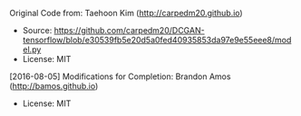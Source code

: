  Original Code from: Taehoon Kim (http://carpedm20.github.io)
   + Source: https://github.com/carpedm20/DCGAN-tensorflow/blob/e30539fb5e20d5a0fed40935853da97e9e55eee8/model.py
   + License: MIT
   
 [2016-08-05] Modifications for Completion: Brandon Amos (http://bamos.github.io)
   + License: MIT
